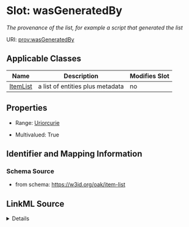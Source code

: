 

# Slot: wasGeneratedBy


_The provenance of the list, for example a script that generated the list_



URI: [prov:wasGeneratedBy](http://www.w3.org/ns/prov#wasGeneratedBy)



<!-- no inheritance hierarchy -->





## Applicable Classes

| Name | Description | Modifies Slot |
| --- | --- | --- |
| [ItemList](ItemList.md) | a list of entities plus metadata |  no  |







## Properties

* Range: [Uriorcurie](Uriorcurie.md)

* Multivalued: True





## Identifier and Mapping Information







### Schema Source


* from schema: https://w3id.org/oak/item-list




## LinkML Source

<details>
```yaml
name: wasGeneratedBy
description: The provenance of the list, for example a script that generated the list
from_schema: https://w3id.org/oak/item-list
rank: 1000
slot_uri: prov:wasGeneratedBy
multivalued: true
alias: wasGeneratedBy
owner: ItemList
domain_of:
- ItemList
range: uriorcurie

```
</details>